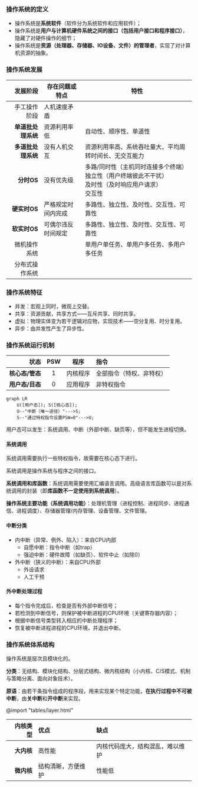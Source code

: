
### 操作系统的定义

- 操作系统是**系统软件**（软件分为系统软件和应用软件）；
- 操作系统是**用户与计算机硬件系统之间的接口（包括用户接口和程序接口）**，隐藏了对硬件操作的细节；
- 操作系统是**资源（处理器、存储器、IO设备、文件）的管理者**，实现了对计算机资源的抽象。

### 操作系统发展

|           发展阶段 | 存在问题或特点     | 特性                                                         |
| -----------------: | ------------------ | ------------------------------------------------------------ |
|       手工操作阶段 | 人机速度矛盾       |                                                              |
| **单道批处理系统** | 资源利用率低       | 自动性、顺序性、单道性                                       |
| **多道批处理系统** | 没有人机交互       | 资源利用率高、系统吞吐量大、平均周转时间长、无交互能力       |
|         **分时OS** | 没有优先级         | 多路/同时性（主机同时连接多个终端）<br>独立性（用户终端彼此不干扰）<br>及时性（及时响应用户请求）<br>交互性 |
|       **硬实时OS** | 严格规定时间内完成 | 多路性、独立性、及时性、交互性、可靠性                       |
|       **软实时OS** | 可偶尔违反时间规定 | 多路性、独立性、及时性、交互性、可靠性                       |
|       微机操作系统 |                    | 单用户单任务、单用户多任务、多用户多任务                     |
|     分布式操作系统 |                    |                                                              |

### 操作系统特征

- 并发：宏观上同时，微观上交替。
- 共享：资源贡献，共享方式——互斥共享、同时共享。
- 虚拟：物理实体变为若干逻辑对应物，实现技术——空分复用、时分复用。
- 异步：由并发性产生了异步性。

### 操作系统运行机制

|            状态 | PSW  |   程序   | 指令                     |
| --------------: | :--: | :------: | :----------------------- |
| **核心态/管态** |  1   | 内核程序 | 全部指令（特权、非特权） |
| **用户态/目态** |  0   | 应用程序 | 非特权指令               |

```mermaid
graph LR
    U([用户态]); S([核心态]);
    U--"中断（唯一途径）"--->S;
    S--"通过特权指令设置PSW=0"--->U;
```

用户态可以发生：系统调用、中断（外部中断、缺页等），但不能发生进程切换。

#### 系统调用

系统调用需要执行一些特权指令，故需要在核心态下进行。

系统调用是操作系统与程序之间的接口。

**系统调用和库函数**：系统调用需要使用汇编语言调用。高级语言库函数可以是对系统调用的封装（即**库函数不一定使用到系统调用**）。

**操作系统主要功能（系统调用功能）**：处理机管理（进程控制、进程同步、进程通信、进程调度）、存储器管理/内存管理、设备管理、文件管理。

#### 中断分类

- 内中断（异常、例外、陷入）：来自CPU内部
  - 自愿中断：指令中断（如trap）
  - 强迫中断：硬件故障（如缺页）、软件中止（如除0）
- 外中断（狭义的中断）：来自CPU外部
  - 外设请求
  - 人工干预

#### 外中断处理过程

- 每个指令完成后，检查是否有外部中断信号；
- 若检测到中断信号，则保护被中断进程的CPU环境（关键寄存器内容）；
- 根据中断信号类型转入相应的中断处理程序；
- 恢复被中断进程进程的CPU环境，并退出中断。

### 操作系统体系结构

操作系统是层次且模块化的。

**分类**：无结构、模块化结构、分层式结构、微内核结构（小内核、C/S模式、机制与策略分离、面向对象技术）。

**原语**：由若干条指令组成的程序段，用来实现某个特定功能，**在执行过程中不可被中断**，由**关中断**和**开中断**来实现。

@import "tables/layer.html"

|   内核类型 | 优点               | 缺点                             |
| ---------: | :----------------- | :------------------------------- |
| **大内核** | 高性能             | 内核代码庞大，结构混乱，难以维护 |
| **微内核** | 结构清晰，方便维护 | 性能低                           |
